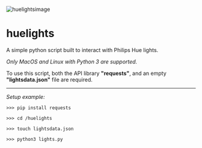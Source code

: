 ![huelightsimage](https://i.imgur.com/pJNZcSE.png)

# huelights
A simple python script built to interact with Philips Hue lights.


*Only MacOS and Linux with Python 3 are supported.*


To use this script, both the API library **"requests"**, and an empty **"lightsdata.json"** file are required.


---
*Setup example:*

```
>>> pip install requests

>>> cd /huelights

>>> touch lightsdata.json

>>> python3 lights.py
```
